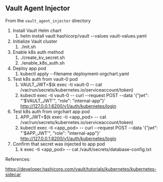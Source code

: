 ## Vault Agent Injector

From the `vault_agent_injector` directory

1. Install Vault Helm chart
   1. helm install vault hashicorp/vault --values vault-values.yaml
2. Initialize Vault cluster
   1. ./init.sh
3. Enable k8s auth method
   1. ./create_kv_secret.sh
   2. ./enable_k8s_auth.sh
4. Deploy app pod
   1. kubectl apply --filename deployment-orgchart.yaml
5. Test k8s auth from vault-0 pod 
   1. VAULT_JWT=$(k exec -ti vault-0 -- cat /var/run/secrets/kubernetes.io/serviceaccount/token)
   2. kubectl exec -ti vault-0 -- curl --request POST --data '{"jwt": "'$VAULT_JWT'", "role": "internal-app"}' http://127.0.0.1:8200/v1/auth/kubernetes/login
6. Test k8s auth from orgchart app pod
   1. APP_JWT=$(k exec -ti <app_pod> -- cat /var/run/secrets/kubernetes.io/serviceaccount/token)
   2. kubectl exec -ti <app_pod> -- curl --request POST --data '{"jwt": "'$APP_JWT'", "role": "internal-app"}' http://127.0.0.1:8200/v1/auth/kubernetes/login
7. Confirm that secret was injected to app pod
   1. k exec -ti <app_pod> -- cat /vault/secrets/database-config.txt

References: 

https://developer.hashicorp.com/vault/tutorials/kubernetes/kubernetes-sidecar


